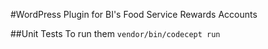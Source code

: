 #WordPress Plugin for BI's Food Service Rewards Accounts

##Unit Tests
To run them `vendor/bin/codecept run`
